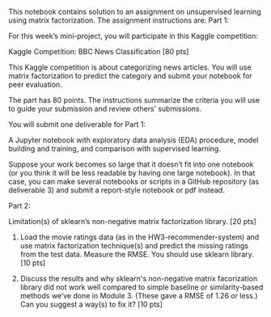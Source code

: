 This notebook contains solution to an assignment on unsupervised learning using matrix factorization.
The assignment instructions are:
Part 1:

For this week’s mini-project, you will participate in this Kaggle competition:  

Kaggle Competition: BBC News Classification 
 [80 pts]

This Kaggle competition is about categorizing news articles. You will use matrix factorization to predict the category and submit your notebook for peer evaluation. 

The part has 80 points. The instructions summarize the criteria you will use to guide your submission and review others’ submissions. 

You will submit one deliverable for Part 1: 

A Jupyter notebook with exploratory data analysis (EDA) procedure, model building and training, and comparison with supervised learning. 

Suppose your work becomes so large that it doesn’t fit into one notebook (or you think it will be less readable by having one large notebook). In that case, you can make several notebooks or scripts in a GitHub repository (as deliverable 3) and submit a report-style notebook or pdf instead.

Part 2:

Limitation(s) of sklearn’s non-negative matrix factorization library. [20 pts]

1. Load the movie ratings data (as in the HW3-recommender-system) and use matrix factorization technique(s) and predict the missing ratings from the test data. Measure the RMSE. You should use sklearn library. [10 pts]


2. Discuss the results and why sklearn's non-negative matrix facorization library did not work well compared to simple baseline or similarity-based methods we’ve done in Module 3. (These gave a RMSE of 1.26 or less.) Can you suggest a way(s) to fix it? [10 pts]





